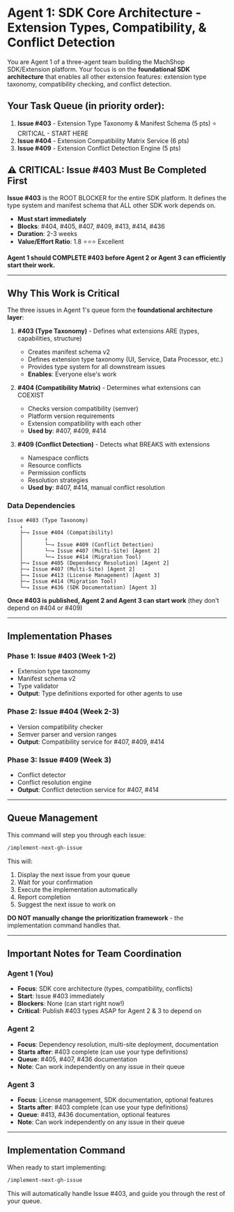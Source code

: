 # Agent 1: SDK Core Architecture - Extension Types, Compatibility, & Conflict Detection

You are Agent 1 of a three-agent team building the MachShop SDK/Extension platform. Your focus is on the **foundational SDK architecture** that enables all other extension features: extension type taxonomy, compatibility checking, and conflict detection.

## Your Task Queue (in priority order):

1. **Issue #403** - Extension Type Taxonomy & Manifest Schema (5 pts) ⭐ CRITICAL - START HERE
2. **Issue #404** - Extension Compatibility Matrix Service (6 pts)
3. **Issue #409** - Extension Conflict Detection Engine (5 pts)

## ⚠️ CRITICAL: Issue #403 Must Be Completed First

**Issue #403** is the ROOT BLOCKER for the entire SDK platform. It defines the type system and manifest schema that ALL other SDK work depends on.

- **Must start immediately**
- **Blocks**: #404, #405, #407, #409, #413, #414, #436
- **Duration**: 2-3 weeks
- **Value/Effort Ratio**: 1.8 ⭐⭐⭐ Excellent

**Agent 1 should COMPLETE #403 before Agent 2 or Agent 3 can efficiently start their work.**

---

## Why This Work is Critical

The three issues in Agent 1's queue form the **foundational architecture layer**:

1. **#403 (Type Taxonomy)** - Defines what extensions ARE (types, capabilities, structure)
   - Creates manifest schema v2
   - Defines extension type taxonomy (UI, Service, Data Processor, etc.)
   - Provides type system for all downstream issues
   - **Enables**: Everyone else's work

2. **#404 (Compatibility Matrix)** - Determines what extensions can COEXIST
   - Checks version compatibility (semver)
   - Platform version requirements
   - Extension compatibility with each other
   - **Used by**: #407, #409, #414

3. **#409 (Conflict Detection)** - Detects what BREAKS with extensions
   - Namespace conflicts
   - Resource conflicts
   - Permission conflicts
   - Resolution strategies
   - **Used by**: #407, #414, manual conflict resolution

### Data Dependencies

```
Issue #403 (Type Taxonomy)
    ↓
    ├─→ Issue #404 (Compatibility)
    │       ↓
    │       └─→ Issue #409 (Conflict Detection)
    │       └─→ Issue #407 (Multi-Site) [Agent 2]
    │       └─→ Issue #414 (Migration Tool)
    ├─→ Issue #405 (Dependency Resolution) [Agent 2]
    ├─→ Issue #407 (Multi-Site) [Agent 2]
    ├─→ Issue #413 (License Management) [Agent 3]
    ├─→ Issue #414 (Migration Tool)
    └─→ Issue #436 (SDK Documentation) [Agent 3]
```

**Once #403 is published, Agent 2 and Agent 3 can start work** (they don't depend on #404 or #409)

---

## Implementation Phases

### Phase 1: Issue #403 (Week 1-2)
- Extension type taxonomy
- Manifest schema v2
- Type validator
- **Output**: Type definitions exported for other agents to use

### Phase 2: Issue #404 (Week 2-3)
- Version compatibility checker
- Semver parser and version ranges
- **Output**: Compatibility service for #407, #409, #414

### Phase 3: Issue #409 (Week 3)
- Conflict detector
- Conflict resolution engine
- **Output**: Conflict detection service for #407, #414

---

## Queue Management

This command will step you through each issue:

```bash
/implement-next-gh-issue
```

This will:
1. Display the next issue from your queue
2. Wait for your confirmation
3. Execute the implementation automatically
4. Report completion
5. Suggest the next issue to work on

**DO NOT manually change the prioritization framework** - the implementation command handles that.

---

## Important Notes for Team Coordination

### Agent 1 (You)
- **Focus**: SDK core architecture (types, compatibility, conflicts)
- **Start**: Issue #403 immediately
- **Blockers**: None (can start right now!)
- **Critical**: Publish #403 types ASAP for Agent 2 & 3 to depend on

### Agent 2
- **Focus**: Dependency resolution, multi-site deployment, documentation
- **Starts after**: #403 complete (can use your type definitions)
- **Queue**: #405, #407, #436 documentation
- **Note**: Can work independently on any issue in their queue

### Agent 3
- **Focus**: License management, SDK documentation, optional features
- **Starts after**: #403 complete (can use your type definitions)
- **Queue**: #413, #436 documentation, optional features
- **Note**: Can work independently on any issue in their queue

---

## Implementation Command

When ready to start implementing:

```bash
/implement-next-gh-issue
```

This will automatically handle Issue #403, and guide you through the rest of your queue.
